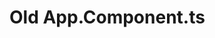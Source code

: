 Old App.Component.ts
=============================
<!-- <div>
  <h2>{{name}}</h2>
  <h1>Welcome to Angular - {{title}}</h1>
  <input type="text" [value]="title" (keyup.enter)="handleTitleChange($event)"/> 
  <input type="text" [(ngModel)]="title"/> 

  <div>
    <app-grid [data]="custs" (newCustomer)="handleNewCustomer($event)"></app-grid>  
  </div>
</div> -->